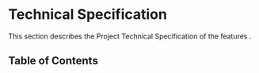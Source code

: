 # Technical Specification

This section describes the Project Technical Specification of the features .

## Table of Contents



